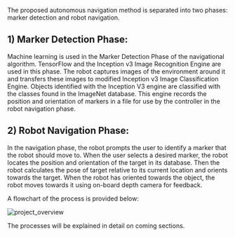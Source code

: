 The proposed autonomous navigation method is separated into two phases: marker detection and robot navigation. 
## 1) Marker Detection Phase: 
Machine learning is used in the Marker Detection Phase of the navigational algorithm. TensorFlow and the Inception v3 Image Recognition Engine
are used in this phase. The robot captures images of the environment around it and transfers these images to modified Inception v3 Image Classification Engine. Objects identified
with the Inception V3 engine are classified with the classes found in the ImageNet database. This engine records the position and orientation of markers in a file for use by the
controller in the robot navigation phase. 
## 2) Robot Navigation Phase: 
In the navigation phase, the robot prompts the user to identify a marker that the robot should move to. When the user selects a desired marker, the
robot locates the position and orientation of the target in its database. Then the robot calculates the pose of target relative to its current location and orients towards the target. When the
robot has oriented towards the object, the robot moves towards it using on-board depth camera for feedback. 

A flowchart of the process is provided below:

![project_overview](Images/project_overview.png)

The processes will be explained in detail on coming sections.
